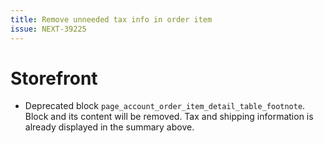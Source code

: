 ```yaml
---
title: Remove unneeded tax info in order item
issue: NEXT-39225
---
```

# Storefront
* Deprecated block `page_account_order_item_detail_table_footnote`. Block and its content will be removed. Tax and shipping information is already displayed in the summary above.